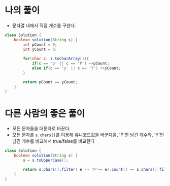 # 나의 풀이
* 문자열 내에서 직접 개수를 구한다.
```java
class Solution {
    boolean solution(String s) {
        int pCount = 0;
        int yCount = 0;
        
        for(char c: s.toCharArray()){
            if(c == 'p' || c == 'P') ++pCount;
            else if(c == 'y' || c == 'Y') ++yCount;
        }

        return pCount == yCount;
    }
}
```

# 다른 사람의 좋은 풀이
* 모든 문자들을 대문자로 바꾼다.
* 모든 문자를 `s.chars()`를 이용해 유니코드값을 바꾼다음, 'P'만 남긴 개수와, 'Y'만 남긴 개수를 비교해서 true/false를 비교한다
```java
class Solution {
    boolean solution(String s) {
        s = s.toUpperCase();

        return s.chars().filter( e -> 'P'== e).count() == s.chars().filter( e -> 'Y'== e).count();
    }
}
```
